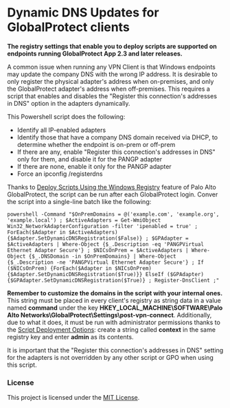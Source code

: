 # Dynamic DNS Updates for GlobalProtect clients

**The registry settings that enable you to deploy scripts are supported on endpoints running GlobalProtect App 2.3 and later releases.**

A common issue when running any VPN Client is that Windows endpoints may update the company DNS with the wrong IP address. It is desirable to only register the physical adapter's address when on-premises, and only the GlobalProtect adapter's address when off-premises. This requires a script that enables and disables the "Register this connection's addresses in DNS" option in the adapters dynamically.

This Powershell script does the following:

- Identify all IP-enabled adapters
- Identify those that have a company DNS domain received via DHCP, to determine whether the endpoint is on-prem or off-prem
- If there are any, enable "Register this connection's addresses in DNS" only for them, and disable it for the PANGP adapter
- If there are none, enable it only for the PANGP adapter
- Force an ipconfig /registerdns

Thanks to [Deploy Scripts Using the Windows Registry](https://docs.paloaltonetworks.com/globalprotect/9-1/globalprotect-admin/globalprotect-apps/deploy-app-settings-transparently/deploy-app-settings-to-windows-endpoints/deploy-scripts-using-the-windows-registry) feature of Palo Alto GlobalProtect, the script can be run after each GlobalProtect login. Conver the script into a single-line batch like the following:

```powershell -Command "$OnPremDomains = @('example.com', 'example.org', 'example.local') ; $ActiveAdapters = Get-WmiObject Win32_NetworkAdapterConfiguration -filter 'ipenabled = true' ; ForEach($Adapter in $ActiveAdapters) {$Adapter.SetDynamicDNSRegistration($False)} ; $GPAdapter = $ActiveAdapters | Where-Object {$_.Description -eq 'PANGPVirtual Ethernet Adapter Secure'} ; $NICsOnPrem = $ActiveAdapters | Where-Object {$_.DNSDomain -in $OnPremDomains} | Where-Object {$_.Description -ne 'PANGPVirtual Ethernet Adapter Secure'} ; If ($NICsOnPrem) {ForEach($Adapter in $NICsOnPrem) {$Adapter.SetDynamicDNSRegistration($True)}} ElseIf ($GPAdapter) {$GPAdapter.SetDynamicDNSRegistration($True)} ; Register-DnsClient ;"```

**Remember to customize the domains in the script with your internal ones.** This string must be placed in every client's registry as string data in a value named **command** under the key **HKEY_LOCAL_MACHINE\SOFTWARE\Palo Alto Networks\GlobalProtect\Settings\post-vpn-connect**. Additionally, due to what it does, it must be run with administrator permissions thanks to the [Script Deployment Options](https://docs.paloaltonetworks.com/globalprotect/9-1/globalprotect-admin/globalprotect-apps/deploy-app-settings-transparently/customizable-app-settings/script-deployment-options): create a string called **context** in the same registry key and enter **admin** as its contents.

It is important that the "Register this connection's addresses in DNS" setting for the adapters is not overridden by any other script or GPO when using this script.

### License

This project is licensed under the [MIT License](https://github.com/o5edaxi/palo-gp-fix-ddns/blob/main/LICENSE).
